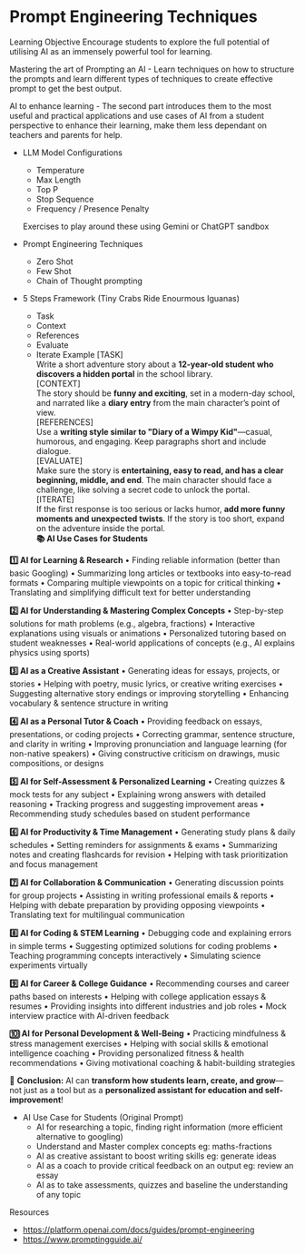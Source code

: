 # Prompt Engineering Techniques

Learning Objective
Encourage students to explore the full potential of utilising AI as an immensely powerful tool for learning. 

Mastering the art of Prompting an AI - Learn techniques on how to structure the prompts and learn different types of techniques to create effective prompt to get the best output.

AI to enhance learning - The second part introduces them to the most useful and practical applications and use cases of AI from a student perspective to enhance their learning, make them less dependant on teachers and parents for help.

- LLM Model Configurations
	- Temperature
	- Max Length
	- Top P
	- Stop Sequence
	- Frequency / Presence Penalty

	Exercises to play around these using Gemini or ChatGPT sandbox

- Prompt Engineering Techniques
	- Zero Shot
	- Few Shot
	- Chain of Thought prompting

- 5 Steps Framework
	(Tiny Crabs Ride Enourmous Iguanas)
	- Task
	- Context
	- References
	- Evaluate
	- Iterate
Example
[TASK]  
Write a short adventure story about a **12-year-old student who discovers a hidden portal** in the school library.  
[CONTEXT]  
The story should be **funny and exciting**, set in a modern-day school, and narrated like a **diary entry** from the main character’s point of view.  
[REFERENCES]  
Use a **writing style similar to "Diary of a Wimpy Kid"**—casual, humorous, and engaging. Keep paragraphs short and include dialogue.  
[EVALUATE]  
Make sure the story is **entertaining, easy to read, and has a clear beginning, middle, and end**. The main character should face a challenge, like solving a secret code to unlock the portal.  
[ITERATE]  
If the first response is too serious or lacks humor, **add more funny moments and unexpected twists**. If the story is too short, expand on the adventure inside the portal.  
**📚 AI Use Cases for Students**

**1️⃣ AI for Learning & Research**
• Finding reliable information (better than basic Googling)
• Summarizing long articles or textbooks into easy-to-read formats
• Comparing multiple viewpoints on a topic for critical thinking
• Translating and simplifying difficult text for better understanding
  
**2️⃣ AI for Understanding & Mastering Complex Concepts**
• Step-by-step solutions for math problems (e.g., algebra, fractions)
• Interactive explanations using visuals or animations
• Personalized tutoring based on student weaknesses
• Real-world applications of concepts (e.g., AI explains physics using sports)
  
**3️⃣ AI as a Creative Assistant**
• Generating ideas for essays, projects, or stories
• Helping with poetry, music lyrics, or creative writing exercises
• Suggesting alternative story endings or improving storytelling
• Enhancing vocabulary & sentence structure in writing

**4️⃣ AI as a Personal Tutor & Coach**
• Providing feedback on essays, presentations, or coding projects
• Correcting grammar, sentence structure, and clarity in writing
• Improving pronunciation and language learning (for non-native speakers)
• Giving constructive criticism on drawings, music compositions, or designs

**5️⃣ AI for Self-Assessment & Personalized Learning**
• Creating quizzes & mock tests for any subject
• Explaining wrong answers with detailed reasoning
• Tracking progress and suggesting improvement areas
• Recommending study schedules based on student performance
  
**6️⃣ AI for Productivity & Time Management**
• Generating study plans & daily schedules
• Setting reminders for assignments & exams
• Summarizing notes and creating flashcards for revision
• Helping with task prioritization and focus management
  
**7️⃣ AI for Collaboration & Communication**
• Generating discussion points for group projects
• Assisting in writing professional emails & reports
• Helping with debate preparation by providing opposing viewpoints
• Translating text for multilingual communication
  
**8️⃣ AI for Coding & STEM Learning**
• Debugging code and explaining errors in simple terms
• Suggesting optimized solutions for coding problems
• Teaching programming concepts interactively
• Simulating science experiments virtually
  
**9️⃣ AI for Career & College Guidance**
• Recommending courses and career paths based on interests
• Helping with college application essays & resumes
• Providing insights into different industries and job roles
• Mock interview practice with AI-driven feedback
  
**🔟 AI for Personal Development & Well-Being**
• Practicing mindfulness & stress management exercises
• Helping with social skills & emotional intelligence coaching
• Providing personalized fitness & health recommendations
• Giving motivational coaching & habit-building strategies

🚀 **Conclusion:** AI can **transform how students learn, create, and grow**—not just as a tool but as a **personalized assistant for education and self-improvement**!

- AI Use Case for Students (Original Prompt)
	- AI for researching a topic, finding right information (more efficient alternative to googling)
	- Understand and Master complex concepts eg: maths-fractions
	- AI as creative assistant to boost writing skills eg: generate ideas
	- AI as a coach to provide critical feedback on an output eg: review an essay
	- AI as to take assessments, quizzes and baseline the understanding of any topic
	

Resources
- https://platform.openai.com/docs/guides/prompt-engineering
- https://www.promptingguide.ai/